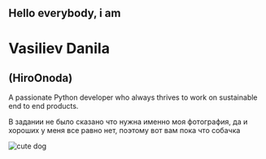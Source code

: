 ## Hello everybody, i am 
# Vasiliev Danila
## (HiroOnoda)
A passionate Python developer who always thrives to work on sustainable end to end products.

В задании не было сказано что нужна именно моя фотография, да и хороших у меня все равно нет, поэтому вот вам пока что собачка

![cute dog](golden-retriever-lying-panting-isolated-white_191971-16974.avif)
